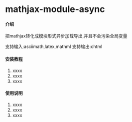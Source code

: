 # mathjax-module-async

#### 介绍
把mathjax转化成模块形式异步加载导出,并且不会污染全局变量

支持输入:asciimath,latex,mathml
支持输出:chtml



#### 安装教程

1.  xxxx
2.  xxxx
3.  xxxx

#### 使用说明

1.  xxxx
2.  xxxx
3.  xxxx
